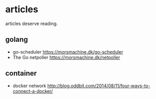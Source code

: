 # articles
articles deserve reading.
## golang
- go-scheduler https://morsmachine.dk/go-scheduler
- The Go netpoller https://morsmachine.dk/netpoller

## container
- docker network http://blog.oddbit.com/2014/08/11/four-ways-to-connect-a-docker/
